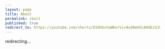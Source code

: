 ```yaml
---
layout: page
title: About
permalink: /exit
published: true
redirect_to: https://youtube.com/shorts/E5OXbchaWKo?si=9a3NeH3cA0dEiGJ0
---
```


redirecting...
